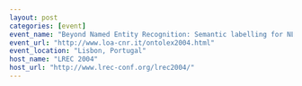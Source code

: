 ```yaml
---
layout: post
categories: [event]
event_name: "Beyond Named Entity Recognition: Semantic labelling for NLP tasks"
event_url: "http://www.loa-cnr.it/ontolex2004.html"
event_location: "Lisbon, Portugal"
host_name: "LREC 2004"
host_url: "http://www.lrec-conf.org/lrec2004/"
---
```

